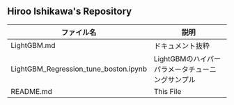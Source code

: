 ## Hiroo Ishikawa's Repository

|ファイル名|説明|
|-----|-----|
|LightGBM.md|ドキュメント抜粋|
|LightGBM_Regression_tune_boston.ipynb|LightGBMのハイパーパラメータチューニングサンプル|
|README.md|This File|
